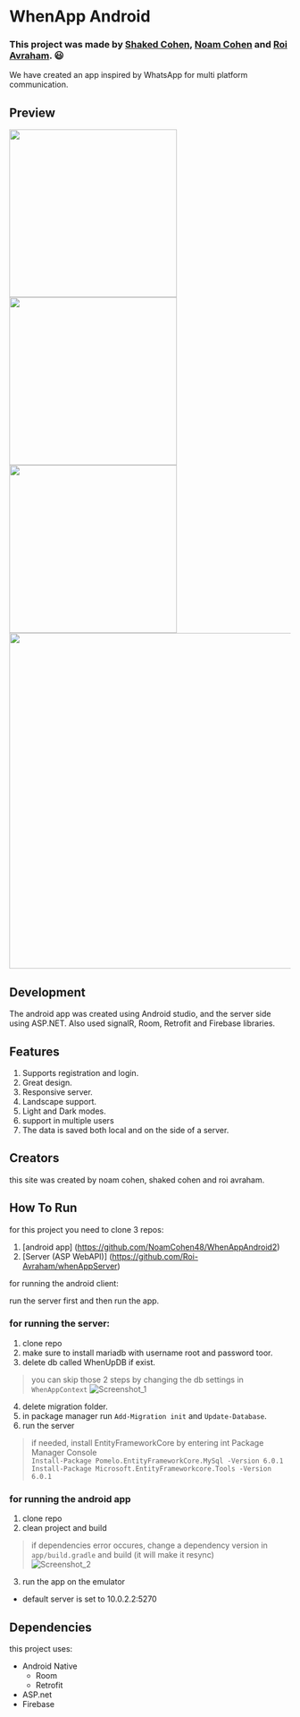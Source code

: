 # WhenApp Android

### This project was made by [Shaked Cohen](https://github.com/shakedc1599), [Noam Cohen](https://github.com/NoamCohen48) and [Roi Avraham](https://github.com/Roi-Avraham). :smiley:
We have created an app inspired by WhatsApp for multi platform communication.

## Preview
<img src="https://user-images.githubusercontent.com/47411973/174489826-a74a391e-1f76-49de-a27a-4a14277b2d0b.png" width="300">
<img src="https://user-images.githubusercontent.com/47411973/174489926-fee402ab-90dd-40ec-9e0e-8ae92552d034.png" width="300">
<img src="https://user-images.githubusercontent.com/47411973/174489943-e99523a0-bd9e-406b-af0f-893bda131ccc.png" width="300">
<img src="https://user-images.githubusercontent.com/47411973/174489955-69e3a80f-14e1-4449-9f19-f2124378fd45.png" width="600">

## Development
The android app was created using Android studio, and the server side using ASP.NET.
Also used signalR, Room, Retrofit and Firebase libraries. 

## Features
1. Supports registration and login.
2. Great design.
3. Responsive server.
4. Landscape support.
5. Light and Dark modes.
6. support in multiple users
7. The data is saved both local and on the side of a server.

## Creators
this site was created by noam cohen, shaked cohen and roi avraham.

## How To Run

for this project you need to clone 3 repos:
1. [android app] (https://github.com/NoamCohen48/WhenAppAndroid2)
2. [Server (ASP WebAPI)] (https://github.com/Roi-Avraham/whenAppServer)

for running the android client:

run the server first and then run the app.

### for running the server:
1. clone repo
2. make sure to install mariadb with username root and password toor.
3. delete db called WhenUpDB if exist.

> you can skip those 2 steps by changing the db settings in `WhenAppContext`
> ![Screenshot_1](https://user-images.githubusercontent.com/92931230/169861142-caac3fb0-8244-4c7c-a4b3-6d7413e2cf57.png)

4. delete migration folder.
5. in package manager run `Add-Migration init` and `Update-Database`.
6. run the server

> if needed, install EntityFrameworkCore by entering int Package Manager Console  
> `Install-Package Pomelo.EntityFrameworkCore.MySql -Version 6.0.1`  
> `Install-Package Microsoft.EntityFrameworkcore.Tools -Version 6.0.1`  


### for running the android app
1. clone repo
2. clean project and build
> if dependencies error occures, change a dependency version in `app/build.gradle` and build (it will make it resync)  
> ![Screenshot_2](https://user-images.githubusercontent.com/92931230/176941157-54042a1f-1493-4071-94b7-0a0a178f2d7e.png)
3. run the app on the emulator

* default server is set to 10.0.2.2:5270

## Dependencies
this project uses:
- Android Native
  - Room
  - Retrofit
- ASP.net
- Firebase
